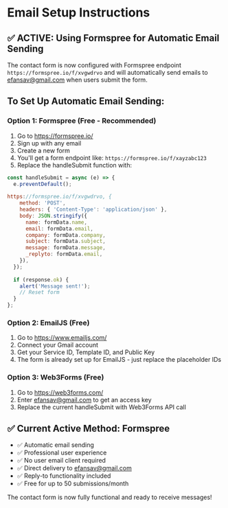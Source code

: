 # Email Setup Instructions

## ✅ ACTIVE: Using Formspree for Automatic Email Sending

The contact form is now configured with Formspree endpoint `https://formspree.io/f/xvgwdrvo` and will automatically send emails to efansav@gmail.com when users submit the form.

## To Set Up Automatic Email Sending:

### Option 1: Formspree (Free - Recommended)
1. Go to https://formspree.io/
2. Sign up with any email
3. Create a new form
4. You'll get a form endpoint like: `https://formspree.io/f/xayzabc123`
5. Replace the handleSubmit function with:

```javascript
const handleSubmit = async (e) => {
  e.preventDefault();
  
https://formspree.io/f/xvgwdrvo, {
    method: 'POST',
    headers: { 'Content-Type': 'application/json' },
    body: JSON.stringify({
      name: formData.name,
      email: formData.email,
      company: formData.company,
      subject: formData.subject,
      message: formData.message,
      _replyto: formData.email,
    }),
  });
  
  if (response.ok) {
    alert('Message sent!');
    // Reset form
  }
};
```

### Option 2: EmailJS (Free)
1. Go to https://www.emailjs.com/
2. Connect your Gmail account
3. Get your Service ID, Template ID, and Public Key
4. The form is already set up for EmailJS - just replace the placeholder IDs

### Option 3: Web3Forms (Free)
1. Go to https://web3forms.com/
2. Enter efansav@gmail.com to get an access key
3. Replace the current handleSubmit with Web3Forms API call

## ✅ Current Active Method: Formspree
- ✅ Automatic email sending
- ✅ Professional user experience
- ✅ No user email client required
- ✅ Direct delivery to efansav@gmail.com
- ✅ Reply-to functionality included
- ✅ Free for up to 50 submissions/month

The contact form is now fully functional and ready to receive messages!